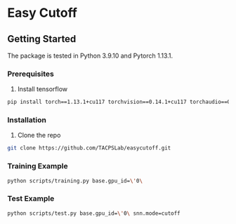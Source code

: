 # Easy Cutoff


<!-- GETTING STARTED -->
## Getting Started
The package is tested in Python 3.9.10 and Pytorch 1.13.1.

### Prerequisites

1. Install tensorflow
```sh
pip install torch==1.13.1+cu117 torchvision==0.14.1+cu117 torchaudio==0.13.1 --extra-index-url https://download.pytorch.org/whl/cu117
```

### Installation

1. Clone the repo
```sh
git clone https://github.com/TACPSLab/easycutoff.git
```

### Training Example
```sh
python scripts/training.py base.gpu_id=\'0\
```

### Test Example
```sh
python scripts/test.py base.gpu_id=\'0\ snn.mode=cutoff
```
